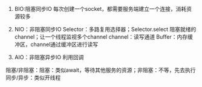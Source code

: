 1. BIO:阻塞同步IO
每次创建一个socket，都需要服务端建立一个连接，消耗资源较多

2. NIO：非阻塞同步IO
Selector：多路复用选择器；Selector.select 阻塞就绪的channel；让一个线程监视多个channel
channel：读写通道
Buffer：内存缓冲区，channel通过缓冲区进行读写

3. AIO：非阻塞异步IO
利用回调

阻塞/非阻塞：阻塞：类似await，等待其他服务的资源；非阻塞：不等，先去执行
同步/异步：类似开线程
